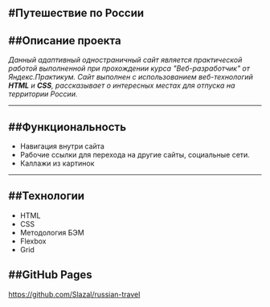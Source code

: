 #Путешествие по России
---
##Описание проекта
---
_Данный адаптивный одностраничный сайт является практической работой выполненной при прохождении курса "Веб-разработчик" от Яндекс.Практикум. Сайт выполнен с использованием веб-технологий **HTML** и **CSS**, рассказывает о интересных местах для отпуска на территории России._ 

---
##Функциональность 
--- 
* Навигация внутри сайта
* Рабочие ссылки для перехода на другие сайты, социальные сети.
* Каллажи из картинок

---
##Технологии
---

* HTML
* CSS 
* Методология БЭМ 
* Flexbox
* Grid

##GitHub Pages
--- 
https://github.com/Slazal/russian-travel